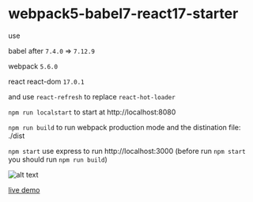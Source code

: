 # webpack5-babel7-react17-starter

use

babel after `7.4.0` => `7.12.9`

webpack `5.6.0`

react react-dom `17.0.1`

and use `react-refresh` to replace `react-hot-loader`

`npm run localstart` to start at http://localhost:8080

`npm run build` to run webpack production mode and the distination file: ./dist

`npm start` use express to run http://localhost:3000 (before run `npm start` you should run `npm run build`)

![alt text](https://github.com/satsuya0114/webpack5-babel7-react-starter/blob/main/readme.png)

[live demo](https://webpack5-babel7-react-starter.herokuapp.com/)
